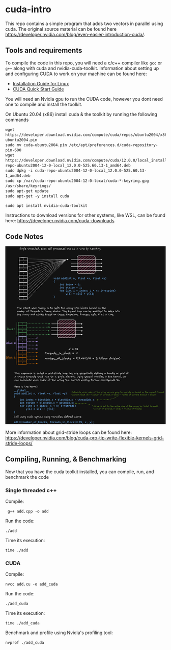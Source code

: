 # cuda-intro
This repo contains a simple program that adds two vectors in parallel using cuda. The original source material can be found here https://developer.nvidia.com/blog/even-easier-introduction-cuda/. 
## Tools and requirements
To compile the code in this repo, you will need a c/c++ compiler like `gcc` or `g++` along with cuda and nvidia-cuda-toolkit. Information about setting up and configuring CUDA to work on your machine can be found here:

- [Installation Guide for Linux](https://docs.nvidia.com/cuda/cuda-installation-guide-linux/index.html)
- [CUDA Quick Start Guide](https://docs.nvidia.com/cuda/cuda-quick-start-guide/index.html)

You will need an Nvidia gpu to run the CUDA code, however you dont need one to compile and install the toolkit. 

On Ubuntu 20.04 (x86) install cuda & the toolkit by running the following commands

```
wget https://developer.download.nvidia.com/compute/cuda/repos/ubuntu2004/x86_64/cuda-ubuntu2004.pin
sudo mv cuda-ubuntu2004.pin /etc/apt/preferences.d/cuda-repository-pin-600
wget https://developer.download.nvidia.com/compute/cuda/12.0.0/local_installers/cuda-repo-ubuntu2004-12-0-local_12.0.0-525.60.13-1_amd64.deb
sudo dpkg -i cuda-repo-ubuntu2004-12-0-local_12.0.0-525.60.13-1_amd64.deb
sudo cp /var/cuda-repo-ubuntu2004-12-0-local/cuda-*-keyring.gpg /usr/share/keyrings/
sudo apt-get update
sudo apt-get -y install cuda
```

```
sudo apt install nvidia-cuda-toolkit
```

Instructions to download versions for other systems, like WSL, can be found here: https://developer.nvidia.com/cuda-downloads

## Code Notes

![Code Notes](notes.png)

More information about grid-stride loops can be found here: https://developer.nvidia.com/blog/cuda-pro-tip-write-flexible-kernels-grid-stride-loops/

## Compiling, Running, & Benchmarking
Now that you have the cuda toolkit installed, you can compile, run, and benchmark the code

### Single threaded c++
Compile:
```
 g++ add.cpp -o add
```
Run the code:
```
./add
```
Time its execution:
```
time ./add
```

### CUDA 
Compile:
```
nvcc add.cu -o add_cuda
```
Run the code:
```
./add_cuda
```
Time its execution:
```
time ./add_cuda
```
Benchmark and profile using Nvidia's profiling tool:
```
nvprof ./add_cuda
```
